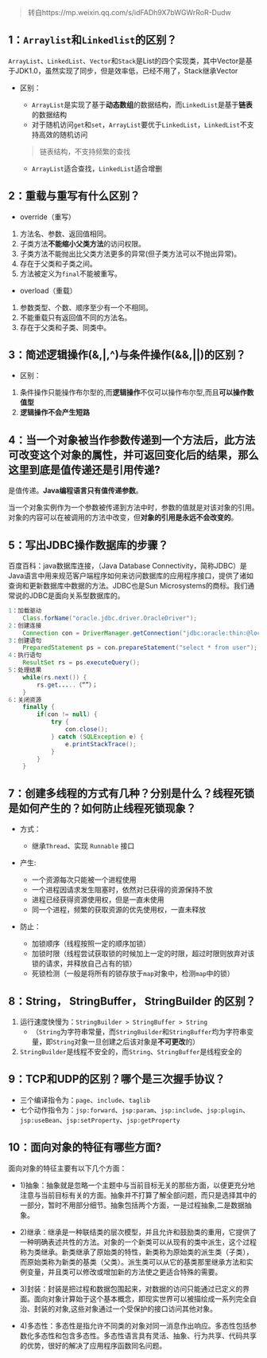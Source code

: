 > 转自https://mp.weixin.qq.com/s/idFADh9X7bWGWrRoR-Dudw

## 1：`Arraylist`和`Linkedlist`的区别？
`ArrayList`、`LinkedList`、`Vector`和`Stack`是List的四个实现类，其中Vector是基于JDK1.0，虽然实现了同步，但是效率低，已经不用了，Stack继承Vector

- 区别：
  - `ArrayList`是实现了基于**动态数组**的数据结构，而`LinkedList`是基于**链表**的数据结构
  - 对于随机访问`get`和`set`，`ArrayList`要优于`LinkedList`，`LinkedList`不支持高效的随机访问
  > 链表结构，不支持频繁的查找
  
  - `ArrayList`适合查找，`LinkedList`适合增删

## 2：重载与重写有什么区别？
- override（重写）
1. 方法名、参数、返回值相同。
2. 子类方法**不能缩小父类方法**的访问权限。
3. 子类方法不能抛出比父类方法更多的异常(但子类方法可以不抛出异常)。
4. 存在于父类和子类之间。 
5. 方法被定义为`final`不能被重写。

- overload（重载）
1. 参数类型、个数、顺序至少有一个不相同。 
2. 不能重载只有返回值不同的方法名。
3. 存在于父类和子类、同类中。

## 3：简述逻辑操作(&,|,^)与条件操作(&&,||)的区别？
- 区别：
1. 条件操作只能操作布尔型的,而**逻辑操作**不仅可以操作布尔型,而且**可以操作数值型**
2. **逻辑操作不会产生短路**

## 4：当一个对象被当作参数传递到一个方法后，此方法可改变这个对象的属性，并可返回变化后的结果，那么这里到底是值传递还是引用传递?
是值传递。**Java编程语言只有值传递参数**。

当一个对象实例作为一个参数被传递到方法中时，参数的值就是对该对象的引用。对象的内容可以在被调用的方法中改变，但**对象的引用是永远不会改变的**。

## 5：写出JDBC操作数据库的步骤？
百度百科：java数据库连接，（Java Database Connectivity，简称JDBC）是Java语言中用来规范客户端程序如何来访问数据库的应用程序接口，提供了诸如查询和更新数据库中数据的方法。JDBC也是Sun Microsystems的商标。我们通常说的JDBC是面向关系型数据库的。

```java
1：加载驱动
    Class.forName("oracle.jdbc.driver.OracleDriver");
2：创建连接
    Connection con = DriverManager.getConnection("jdbc:oracle:thin:@localhost:1521:orcl", "1111", "1111");
3：创建语句
    PreparedStatement ps = con.prepareStatement("select * from user");
4：执行语句
    ResultSet rs = ps.executeQuery();
5：处理结果
    while(rs.next()) {
        rs.get.....（“”）；
    }
6：关闭资源
    finally {
        if(con != null) {
            try {
                con.close();
            } catch (SQLException e) {
                e.printStackTrace();
            }
        }
    }
```

## 7：创建多线程的方式有几种？分别是什么？线程死锁是如何产生的？如何防止线程死锁现象？

- 方式：
  - 继承`Thread`、实现 `Runnable` 接口

- 产生:
    - 一个资源每次只能被一个进程使用
    - 一个进程因请求发生阻塞时，依然对已获得的资源保持不放
    - 进程已经获得资源使用权，但是一直未使用
    - 同一个进程，频繁的获取资源的优先使用权，一直未释放

- 防止：
    - 加锁顺序（线程按照一定的顺序加锁）
    - 加锁时限（线程尝试获取锁的时候加上一定的时限，超过时限则放弃对该锁的请求，并释放自己占有的锁）
    - 死锁检测（一般是将所有的锁存放于`map`对象中，检测`map`中的锁）

## 8：String， StringBuffer， StringBuilder 的区别？
1. 运行速度快慢为：`StringBuilder > StringBuffer > String`
    - （`String`为字符串常量，而`StringBuilder`和`StringBuffer`均为字符串变量，即`String`对象一旦创建之后该对象是**不可更改**的）
2. `StringBuilder`是线程不安全的，而`String`、`StringBuffer`是线程安全的

## 9：TCP和UDP的区别？哪个是三次握手协议？
- 三个编译指令为：`page`、`include`、`taglib`
- 七个动作指令为：`jsp:forward`、`jsp:param`、`jsp:include`、`jsp:plugin`、`jsp:useBean`、`jsp:setProperty`、`jsp:getProperty`

## 10：面向对象的特征有哪些方面? 
面向对象的特征主要有以下几个方面：

- 1)抽象：抽象就是忽略一个主题中与当前目标无关的那些方面，以便更充分地注意与当前目标有关的方面。抽象并不打算了解全部问题，而只是选择其中的一部分，暂时不用部分细节。抽象包括两个方面，一是过程抽象,二是数据抽象。

- 2)继承：继承是一种联结类的层次模型，并且允许和鼓励类的重用，它提供了一种明确表述共性的方法。对象的一个新类可以从现有的类中派生，这个过程称为类继承。新类继承了原始类的特性，新类称为原始类的派生类（子类），而原始类称为新类的基类（父类）。派生类可以从它的基类那里继承方法和实例变量，并且类可以修改或增加新的方法使之更适合特殊的需要。

- 3)封装：封装是把过程和数据包围起来，对数据的访问只能通过已定义的界面。面向对象计算始于这个基本概念，即现实世界可以被描绘成一系列完全自治、封装的对象,这些对象通过一个受保护的接口访问其他对象。

- 4)多态性：多态性是指允许不同类的对象对同一消息作出响应。多态性包括参数化多态性和包含多态性。多态性语言具有灵活、抽象、行为共享、代码共享的优势，很好的解决了应用程序函数同名问题。